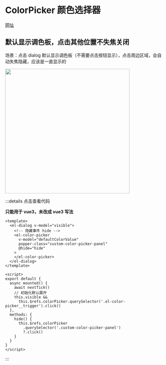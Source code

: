 # ColorPicker 颜色选择器

[网址](https://element-plus.org/zh-CN/component/color-picker.html)

## 默认显示调色板，点击其他位置不失焦关闭

场景：点击 dialog 默认显示调色板（不需要点击按钮显示），点击周边区域，会自动失焦隐藏，应该是一直显示的

<img src="/color-picker-hide.png" style="width: 400px;" />

:::details 点击查看代码

**只能用于 vue3，未改成 vue3 写法**

```vue
<template>
  <el-dialog v-model="visible">
    <!-- 隐藏事件 hide -->
    <el-color-picker
      v-model="defaultColorValue"
      popper-class="custom-color-picker-panel"
      @hide="hide"
    >
    </el-color-picker>
  </el-dialog>
</template>

<script>
export default {
  async mounted() {
    await nextTick()
    // 初始化默认展开
    this.visible &&
      this.$refs.colorPicker.querySelector('.el-color-picker__trigger').click()
  },
  methods: {
    hide() {
      this.$refs.colorPicker
        .querySelector('.custom-color-picker-panel')
        ?.click()
    }
  }
}
</script>
```

:::
